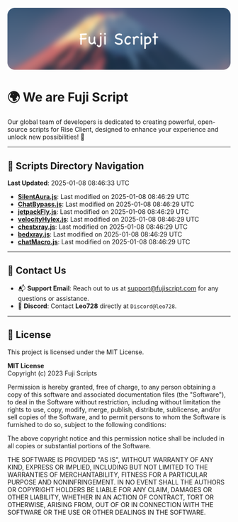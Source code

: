 ![Banner](.github/b.webp)

# 🌍 **We are Fuji Script**

Our global team of developers is dedicated to creating powerful, open-source scripts for Rise Client, designed to enhance your experience and unlock new possibilities! 🌟

---
<!-- SCRIPTS_NAVIGATION_START -->
## 📂 **Scripts Directory Navigation**

**Last Updated**: 2025-01-08 08:46:33 UTC

- **[SilentAura.js](scripts/SilentAura.js)**: Last modified on 2025-01-08 08:46:29 UTC
- **[ChatBypass.js](scripts/ChatBypass.js)**: Last modified on 2025-01-08 08:46:29 UTC
- **[jetpackFly.js](scripts/jetpackFly.js)**: Last modified on 2025-01-08 08:46:29 UTC
- **[velocityHylex.js](scripts/velocityHylex.js)**: Last modified on 2025-01-08 08:46:29 UTC
- **[chestxray.js](scripts/chestxray.js)**: Last modified on 2025-01-08 08:46:29 UTC
- **[bedxray.js](scripts/bedxray.js)**: Last modified on 2025-01-08 08:46:29 UTC
- **[chatMacro.js](scripts/chatMacro.js)**: Last modified on 2025-01-08 08:46:29 UTC

<!-- SCRIPTS_NAVIGATION_END -->

---

## 💬 **Contact Us**  
- 📬 **Support Email**: Reach out to us at [support@fujiscript.com](mailto:support@fujiscript.com) for any questions or assistance.  
- 💬 **Discord**: Contact **Leo728** directly at `Discord@leo728`.

---

## 📜 **License**

This project is licensed under the MIT License.  

**MIT License**  
Copyright (c) 2023 Fuji Scripts  

Permission is hereby granted, free of charge, to any person obtaining a copy of this software and associated documentation files (the "Software"), to deal in the Software without restriction, including without limitation the rights to use, copy, modify, merge, publish, distribute, sublicense, and/or sell copies of the Software, and to permit persons to whom the Software is furnished to do so, subject to the following conditions:  

The above copyright notice and this permission notice shall be included in all copies or substantial portions of the Software.  

THE SOFTWARE IS PROVIDED "AS IS", WITHOUT WARRANTY OF ANY KIND, EXPRESS OR IMPLIED, INCLUDING BUT NOT LIMITED TO THE WARRANTIES OF MERCHANTABILITY, FITNESS FOR A PARTICULAR PURPOSE AND NONINFRINGEMENT. IN NO EVENT SHALL THE AUTHORS OR COPYRIGHT HOLDERS BE LIABLE FOR ANY CLAIM, DAMAGES OR OTHER LIABILITY, WHETHER IN AN ACTION OF CONTRACT, TORT OR OTHERWISE, ARISING FROM, OUT OF OR IN CONNECTION WITH THE SOFTWARE OR THE USE OR OTHER DEALINGS IN THE SOFTWARE.  
